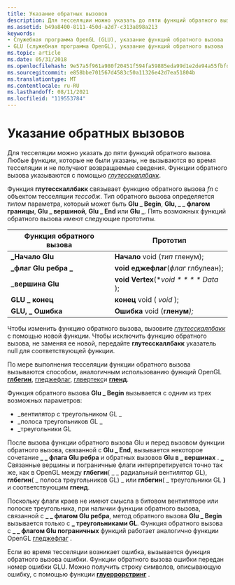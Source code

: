```yaml
---
title: Указание обратных вызовов
description: Для тесселяции можно указать до пяти функций обратного вызова.
ms.assetid: b49a8400-8111-450d-a2d7-c313a898a213
keywords:
- Служебная программа OpenGL (GLU), указание функций обратного вызова
- GLU (служебная программа OpenGL), указание функций обратного вызова
ms.topic: article
ms.date: 05/31/2018
ms.openlocfilehash: 9e57a5f961a980f20451f594fa59885eda99d1e2de94a55fbfd2abd4b8301b4d
ms.sourcegitcommit: e858bbe701567d4583c50a11326e42d7ea51804b
ms.translationtype: MT
ms.contentlocale: ru-RU
ms.lasthandoff: 08/11/2021
ms.locfileid: "119553784"
---
```

# <a name="specifying-callbacks"></a>Указание обратных вызовов

Для тесселяции можно указать до пяти функций обратного вызова. Любые функции, которые не были указаны, не вызываются во время тесселяции и не получают возвращаемые сведения. Функции обратного вызова указываются с помощью [*глутесскаллбакк*](glutess.md).

Функция **глутесскаллбакк** связывает функцию обратного вызова *fn* с объектом тесселяции *тессобж*. Тип обратного вызова определяется *типом* параметра, который может быть **Glu \_ Begin**, **Glu, \_ \_ флагом границы**, **Glu \_ вершиной**, **Glu \_ End** или **Glu \_**. Пять возможных функций обратного вызова имеют следующие прототипы.



| Функция обратного вызова   | Прототип                                    |
|---------------------|----------------------------------------------|
| **\_Начало Glu**      |  **Начало** void (_тип_ гленум);       |
| **\_флаг Glu ребра \_** | **void** **еджефлаг**(_флаг_ глбулеан); |
| **\_вершина Glu**     | **void** **Vertex**(**void \* * * * Data* );     |
| **GLU \_ конец**        |  **конец** void ( *void* );                  |
| **GLU, \_ Ошибка**      |  **Ошибка** void (**гленум**_);_      |



 

Чтобы изменить функцию обратного вызова, вызовите [*глутесскаллбакк*](glutess.md) с помощью новой функции. Чтобы исключить функцию обратного вызова, не заменяя ее новой, передайте **глутесскаллбакк** указатель null для соответствующей функции.

По мере выполнения тесселяции функции обратного вызова вызываются способом, аналогичным использованию функций OpenGL [**глбегин**](glbegin.md), [гледжефлаг](gledgeflag-functions.md), [глвертекс](glvertex-functions.md)и [**гленд**](glend.md).

Функция обратного вызова **Glu \_ Begin** вызывается с одним из трех возможных параметров:

-   \_вентилятор с треугольником GL \_
-   \_полоса треугольников GL \_
-   \_треугольники GL

После вызова функции обратного вызова Glu и перед вызовом функции обратного вызова, связанной с **Glu \_ End**, вызывается некоторое сочетание **\_ \_ флага Glu ребра** и обратных вызовов **Glu в \_ вершинах** . **\_** Связанные вершины и пограничные флаги интерпретируется точно так же, как в OpenGL между **глбегин**( \_ \_ радиальный вентилятор GL), **глбегин**( \_ полоса треугольников GL) \_ или **глбегин**( \_ треугольники GL **)** и соответствующим **гленд**.

Поскольку флаги краев не имеют смысла в битовом вентиляторе или полоске треугольника, при наличии функции обратного вызова, связанной с **\_ \_ флагом Glu ребра**, метод обратного вызова **Glu \_ Begin** вызывается только с **\_ треугольниками GL**. Функция обратного вызова с **\_ \_ флагом Glu пограничных** функций работает аналогично функции OpenGL [гледжефлаг](gledgeflag-functions.md) .

Если во время тесселяции возникает ошибка, вызывается функция обратного вызова ошибки. Функции обратного вызова ошибки передан номер ошибки GLU. Можно получить строку символов, описывающую ошибку, с помощью функции [**глуеррорстринг**](gluerrorstring.md) .

 

 




